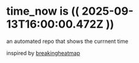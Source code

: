 # time_now is (( 2025-09-13T16:00:00.472Z ))

an automated repo that shows the currnent time

inspired by [breakingheatmap](https://github.com/breakingheatmap/breakingheatmap)